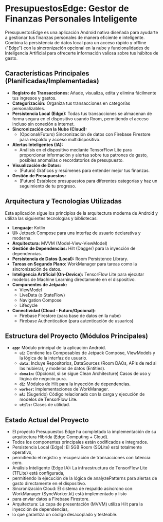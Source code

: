 # PresupuestosEdge: Gestor de Finanzas Personales Inteligente

PresupuestosEdge es una aplicación Android nativa diseñada para ayudarte a gestionar tus finanzas personales de manera eficiente e inteligente. Combina la persistencia de datos local para un acceso rápido y offline ("Edge") con la sincronización opcional en la nube y funcionalidades de Inteligencia Artificial para ofrecerte información valiosa sobre tus hábitos de gasto.

## Características Principales (Planificadas/Implementadas)

*   **Registro de Transacciones:** Añade, visualiza, edita y elimina fácilmente tus ingresos y gastos.
*   **Categorización:** Organiza tus transacciones en categorías personalizables.
*   **Persistencia Local (Edge):** Todas tus transacciones se almacenan de forma segura en el dispositivo usando Room, permitiendo el acceso incluso sin conexión a internet.
*   **Sincronización con la Nube (Cloud):**
    *   (Opcional/Futuro) Sincronización de datos con Firebase Firestore para respaldo y acceso multidispositivo.
*   **Alertas Inteligentes (IA):**
    *   Análisis en el dispositivo mediante TensorFlow Lite para proporcionar información y alertas sobre tus patrones de gasto, posibles anomalías o recordatorios de presupuesto.
*   **Visualización de Datos:**
    *   (Futuro) Gráficos y resúmenes para entender mejor tus finanzas.
*   **Gestión de Presupuestos:**
    *   (Futuro) Establece presupuestos para diferentes categorías y haz un seguimiento de tu progreso.

## Arquitectura y Tecnologías Utilizadas

Esta aplicación sigue los principios de la arquitectura moderna de Android y utiliza las siguientes tecnologías y bibliotecas:

*   **Lenguaje:** Kotlin
*   **UI:** Jetpack Compose para una interfaz de usuario declarativa y moderna.
*   **Arquitectura:** MVVM (Model-View-ViewModel)
*   **Gestión de Dependencias:** Hilt (Dagger) para la inyección de dependencias.
*   **Persistencia de Datos (Local):** Room Persistence Library.
*   **Tareas en Segundo Plano:** WorkManager para tareas como la sincronización de datos.
*   **Inteligencia Artificial (On-Device):** TensorFlow Lite para ejecutar modelos de Machine Learning directamente en el dispositivo.
*   **Componentes de Jetpack:**
    *   ViewModel
    *   LiveData (o StateFlow)
    *   Navigation Compose
    *   Lifecycle
*   **Conectividad (Cloud - Futuro/Opcional):**
    *   Firebase Firestore (para base de datos en la nube)
    *   Firebase Authentication (para autenticación de usuarios)

## Estructura del Proyecto (Módulos Principales)

*   **`app`:** Módulo principal de la aplicación Android.
    *   **`ui`:** Contiene los Composables de Jetpack Compose, ViewModels y la lógica de la interfaz de usuario.
    *   **`data`:** Incluye Repositorios, DataSources (Room DAOs, APIs de red si las hubiera), y modelos de datos (Entities).
    *   **`domain`:** (Opcional, si se sigue Clean Architecture) Casos de uso y lógica de negocio pura.
    *   **`di`:** Módulos de Hilt para la inyección de dependencias.
    *   **`worker`:** Implementaciones de WorkManager.
    *   **`ml`:** (Sugerido) Código relacionado con la carga y ejecución de modelos de TensorFlow Lite.
    *   **`utils`:** Clases de utilidad.

## Estado Actual del Proyecto

*  El proyecto Presupuestos Edge ha completado la implementación de su arquitectura Híbrida (Edge Computing + Cloud).
* Todos los componentes principales están codificados e integrados.
*  Persistencia Local (Edge): El SGB Room (SQLite) está totalmente operativo,
* permitiendo el registro y recuperación de transacciones con latencia cero.
*  Análisis Inteligente (Edge IA): La infraestructura de TensorFlow Lite (TFLite) está configurada,
* permitiendo la ejecución de la lógica de analyzePatterns para alertas de gasto directamente en el dispositivo.
*  Sincronización Cloud: El sistema de respaldo asíncrono con WorkManager (SyncWorker.kt) está implementado y listo
* para enviar datos a Firebase Firestore.
*  Arquitectura: La capa de presentación (MVVM) utiliza Hilt para la inyección de dependencias,
* lo que garantiza un código desacoplado y testeable.

    